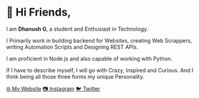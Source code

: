 # 👋 Hi Friends,

I am **Dhanush G**, a student and Enthusiast in Technology.

I Primarily work in building backend for Websites, creating Web Scrappers, writing Automation Scripts and Designing REST APIs.

I am proficient in Node.js and also capable of working with Python.

If I have to describe myself, I will go with Crazy, Inspired and Curious. And I think being all those three forms my unique Personality.
 
[🌐 My Website](https://www.dhanushg.com)
[📷 Instagram](https://www.instagram.com/dna_shh)
[🐦 Twitter](https://www.twitter.com/dna_shh)
